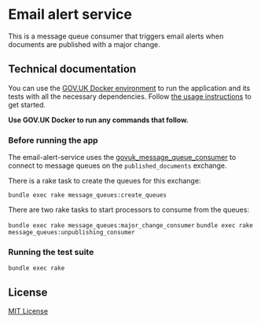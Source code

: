 # Email alert service

This is a message queue consumer that triggers email alerts when documents are published with a major change.

## Technical documentation

You can use the [GOV.UK Docker environment](https://github.com/alphagov/govuk-docker) to run the application and its tests with all the necessary dependencies. Follow [the usage instructions](https://github.com/alphagov/govuk-docker#usage) to get started.

**Use GOV.UK Docker to run any commands that follow.**

### Before running the app

The email-alert-service uses the [govuk_message_queue_consumer](https://github.com/alphagov/govuk_message_queue_consumer)
to connect to message queues on the `published_documents` exchange.

There is a rake task to create the queues for this exchange:

```
bundle exec rake message_queues:create_queues
```

There are two rake tasks to start processors to consume from the queues:

`bundle exec rake message_queues:major_change_consumer`
`bundle exec rake message_queues:unpublishing_consumer`

### Running the test suite

```
bundle exec rake
```

## License

[MIT License](LICENSE)

